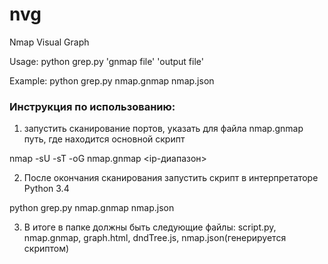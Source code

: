 # nvg
Nmap Visual Graph

Usage: python grep.py 'gnmap file' 'output file'

Example: python grep.py nmap.gnmap nmap.json

### Инструкция по использованию:
1. запустить сканирование портов, указать для файла nmap.gnmap путь, где находится основной скрипт

nmap -sU -sT -oG nmap.gnmap <ip-диапазон>

2. После окончания сканирования запустить скрипт в интерпретаторе Python 3.4

python grep.py nmap.gnmap nmap.json

3. В итоге в папке должны быть следующие файлы: script.py, nmap.gnmap, graph.html, dndTree.js, nmap.json(генерируется скриптом)

